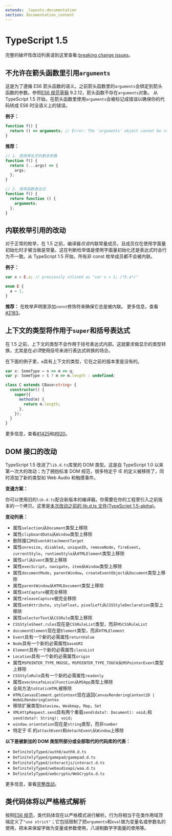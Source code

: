 ```yaml
---
extends: _layouts.documentation
section: documentation_content
---
```


# TypeScript 1.5

完整的破坏性改动列表请到这里查看:[breaking change issues](https://github.com/Microsoft/TypeScript/issues?q=is%3Aissue+milestone%3A%22TypeScript+1.5%22+label%3A%22breaking+change%22)。

## 不允许在箭头函数里引用`arguments`

这是为了遵循 ES6 箭头函数的语义。之前箭头函数里的`arguments`会绑定到箭头函数的参数。参照[ES6 规范草稿](http://wiki.ecmascript.org/doku.php?id=harmony:specification_drafts) 9.2.12，箭头函数不存在`arguments`对象。 从 TypeScript 1.5 开始，在箭头函数里使用`arguments`会被标记成错误以确保你的代码转成 ES6 时没语义上的错误。

**例子：**

```typescript
function f() {
  return () => arguments; // Error: The 'arguments' object cannot be referenced in an arrow function.
}
```

**推荐：**

```typescript
// 1. 使用带名字的剩余参数
function f() {
  return (...args) => {
    args;
  };
}

// 2. 使用函数表达式
function f() {
  return function () {
    arguments;
  };
}
```

## 内联枚举引用的改动

对于正常的枚举，在 1.5 之前，编译器*仅会*内联常量成员，且成员仅在使用字面量初始化时才被当做是常量。这在判断检举值是使用字面量初始化还是表达式时会行为不一致。从 TypeScript 1.5 开始，所有非 const 枚举成员都不会被内联。

**例子：**

```typescript
var x = E.a; // previously inlined as "var x = 1; /*E.a*/"

enum E {
  a = 1,
}
```

**推荐：** 在枚举声明里添加`const`修饰符来确保它总是被内联。 更多信息，查看[\#2183](https://github.com/Microsoft/TypeScript/issues/2183)。

## 上下文的类型将作用于`super`和括号表达式

在 1.5 之前，上下文的类型不会作用于括号表达式内部。这就要求做显示的类型转换，尤其是在*必须*使用括号来进行表达式转换的场合。

在下面的例子里，`m`具有上下文的类型，它在之前的版本里是没有的。

```typescript
var x: SomeType = n => m => q;
var y: SomeType = t ? m => m.length : undefined;

class C extends CBase<string> {
  constructor() {
    super({
      method(m) {
        return m.length;
      },
    });
  }
}
```

更多信息，查看[\#1425](https://github.com/Microsoft/TypeScript/issues/1425)和[\#920](https://github.com/Microsoft/TypeScript/issues/920)。

## DOM 接口的改动

TypeScript 1.5 改进了`lib.d.ts`库里的 DOM 类型。这是自 TypeScript 1.0 以来第一次大的改动；为了拥抱标准 DOM 规范，很多特定于 IE 的定义被移除了，同时添加了新的类型如 Web Audio 和触摸事件。

**变通方案：**

你可以使用旧的`lib.d.ts`配合新版本的编译器。你需要在你的工程里引入之前版本的一个拷贝。这里是[本次改动之前的 lib.d.ts 文件\(TypeScript 1.5-alpha\)](https://github.com/Microsoft/TypeScript/blob/v1.5.0-alpha/bin/lib.d.ts)。

**变动列表：**

- 属性`selection`从`Document`类型上移除
- 属性`clipboardData`从`Window`类型上移除
- 删除接口`MSEventAttachmentTarget`
- 属性`onresize`，`disabled`，`uniqueID`，`removeNode`，`fireEvent`，`currentStyle`，`runtimeStyle`从`HTMLElement`类型上移除
- 属性`url`从`Event`类型上移除
- 属性`execScript`，`navigate`，`item`从`Window`类型上移除
- 属性`documentMode`，`parentWindow`，`createEventObject`从`Document`类型上移除
- 属性`parentWindow`从`HTMLDocument`类型上移除
- 属性`setCapture`被完全移除
- 属性`releaseCapture`被完全移除
- 属性`setAttribute`，`styleFloat`，`pixelLeft`从`CSSStyleDeclaration`类型上移除
- 属性`selectorText`从`CSSRule`类型上移除
- `CSSStyleSheet.rules`现在是`CSSRuleList`类型，而非`MSCSSRuleList`
- `documentElement`现在是`Element`类型，而非`HTMLElement`
- `Event`具有一个新的必需属性`returnValue`
- `Node`具有一个新的必需属性`baseURI`
- `Element`具有一个新的必需属性`classList`
- `Location`具有一个新的必需属性`origin`
- 属性`MSPOINTER_TYPE_MOUSE`，`MSPOINTER_TYPE_TOUCH`从`MSPointerEvent`类型上移除
- `CSSStyleRule`具有一个新的必需属性`readonly`
- 属性`execUnsafeLocalFunction`从`MSApp`类型上移除
- 全局方法`toStaticHTML`被移除
- `HTMLCanvasElement.getContext`现在返回`CanvasRenderingContext2D | WebGLRenderingContex`
- 移除扩展类型`Dataview`，`Weakmap`，`Map`，`Set`
- `XMLHttpRequest.send`具有两个重载`send(data?: Document): void;`和`send(data?: String): void;`
- `window.orientation`现在是`string`类型，而非`number`
- 特定于 IE 的`attachEvent`和`detachEvent`从`Window`上移除

**以下是被新加的 DOM 类型所部分或全部取代的代码库的代表：**

- `DefinitelyTyped/auth0/auth0.d.ts`
- `DefinitelyTyped/gamepad/gamepad.d.ts`
- `DefinitelyTyped/interactjs/interact.d.ts`
- `DefinitelyTyped/webaudioapi/waa.d.ts`
- `DefinitelyTyped/webcrypto/WebCrypto.d.ts`

更多信息，查看[完整改动](https://github.com/Microsoft/TypeScript/pull/2739)。

## 类代码体将以严格格式解析

按照[ES6 规范](http://www.ecma-international.org/ecma-262/6.0/#sec-strict-mode-code)，类代码体现在以严格模式进行解析。行为将相当于在类作用域顶端定义了`"use strict"`；它包括限制了把`arguments`和`eval`做为变量名或参数名的使用，把未来保留字做为变量或参数使用，八进制数字字面量的使用等。
